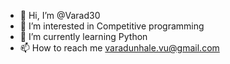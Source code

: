 - 👋 Hi, I’m @Varad30
- 👀 I’m interested in Competitive programming
- 🌱 I’m currently learning Python
- 📫 How to reach me varadunhale.vu@gmail.com

<!---
Varad30/Varad30 is a ✨ special ✨ repository because its `README.md` (this file) appears on your GitHub profile.
You can click the Preview link to take a look at your changes.
--->
